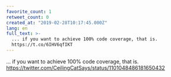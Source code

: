 ```yaml
---
favorite_count: 1
retweet_count: 0
created_at: "2019-02-28T10:17:45.000Z"
lang: en
full_text: >-
  ... if you want to achieve 100% code coverage, that is.
  https://t.co/6IHV6qfIKT
---
```


... if you want to achieve 100% code coverage, that is.
<https://twitter.com/CeilingCatSays/status/1101048486181650432>
